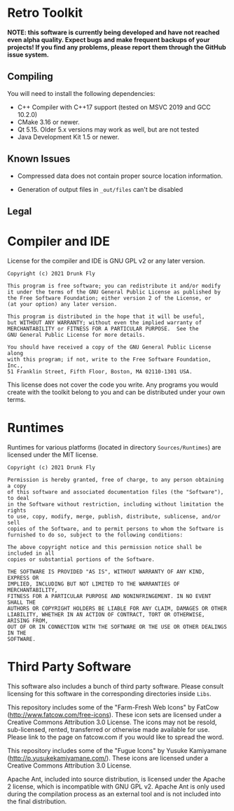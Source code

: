 Retro Toolkit
=============

**NOTE: this software is currently being developed and have not reached even alpha quality. Expect bugs
and make frequent backups of your projects! If you find any problems, please report them through the
GitHub issue system.**

Compiling
---------

You will need to install the following dependencies:

* C++ Compiler with C++17 support (tested on MSVC 2019 and GCC 10.2.0)
* CMake 3.16 or newer.
* Qt 5.15. Older 5.x versions may work as well, but are not tested
* Java Development Kit 1.5 or newer.

Known Issues
------------

* Compressed data does not contain proper source location information.

* Generation of output files in `_out/files` can't be disabled

Legal
-----

Compiler and IDE
================

License for the compiler and IDE is GNU GPL v2 or any later version.

    Copyright (c) 2021 Drunk Fly

    This program is free software; you can redistribute it and/or modify
    it under the terms of the GNU General Public License as published by
    the Free Software Foundation; either version 2 of the License, or
    (at your option) any later version.

    This program is distributed in the hope that it will be useful,
    but WITHOUT ANY WARRANTY; without even the implied warranty of
    MERCHANTABILITY or FITNESS FOR A PARTICULAR PURPOSE.  See the
    GNU General Public License for more details.

    You should have received a copy of the GNU General Public License along
    with this program; if not, write to the Free Software Foundation, Inc.,
    51 Franklin Street, Fifth Floor, Boston, MA 02110-1301 USA.

This license does not cover the code you write. Any programs you would create with the toolkit belong to
you and can be distributed under your own terms.

Runtimes
========

Runtimes for various platforms (located in directory `Sources/Runtimes`) are licensed under the MIT license.

    Copyright (c) 2021 Drunk Fly

    Permission is hereby granted, free of charge, to any person obtaining a copy
    of this software and associated documentation files (the "Software"), to deal
    in the Software without restriction, including without limitation the rights
    to use, copy, modify, merge, publish, distribute, sublicense, and/or sell
    copies of the Software, and to permit persons to whom the Software is
    furnished to do so, subject to the following conditions:

    The above copyright notice and this permission notice shall be included in all
    copies or substantial portions of the Software.

    THE SOFTWARE IS PROVIDED "AS IS", WITHOUT WARRANTY OF ANY KIND, EXPRESS OR
    IMPLIED, INCLUDING BUT NOT LIMITED TO THE WARRANTIES OF MERCHANTABILITY,
    FITNESS FOR A PARTICULAR PURPOSE AND NONINFRINGEMENT. IN NO EVENT SHALL THE
    AUTHORS OR COPYRIGHT HOLDERS BE LIABLE FOR ANY CLAIM, DAMAGES OR OTHER
    LIABILITY, WHETHER IN AN ACTION OF CONTRACT, TORT OR OTHERWISE, ARISING FROM,
    OUT OF OR IN CONNECTION WITH THE SOFTWARE OR THE USE OR OTHER DEALINGS IN THE
    SOFTWARE.

Third Party Software
====================

This software also includes a bunch of third party software. Please consult licensing for this software in the
corresponding directories inside `Libs`.

This repository includes some of the "Farm-Fresh Web Icons" by FatCow (http://www.fatcow.com/free-icons).
These icon sets are licensed under a Creative Commons Attribution 3.0 License. The icons may not be resold,
sub-licensed, rented, transferred or otherwise made available for use. Please link to the page on
fatcow.com if you would like to spread the word.

This repository includes some of the "Fugue Icons" by Yusuke Kamiyamane (http://p.yusukekamiyamane.com/).
These icons are licensed under a Creative Commons Attribution 3.0 License.

Apache Ant, included into source distribution, is licensed under the Apache 2 license, which is incompatible with
GNU GPL v2. Apache Ant is only used during the compilation process as an external tool and is not included into
the final distribution.
